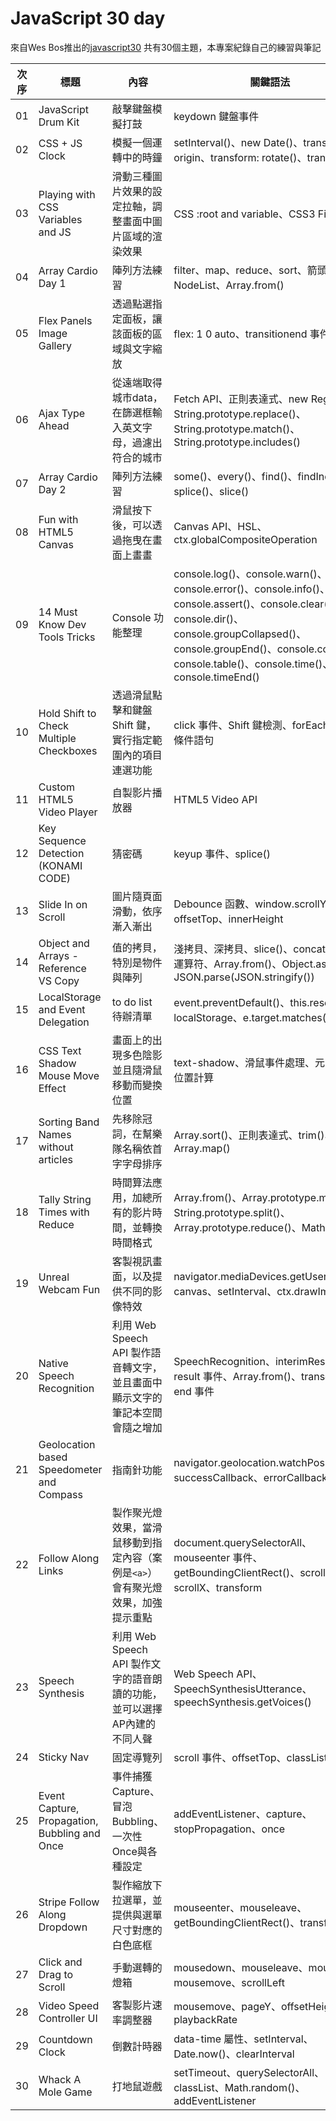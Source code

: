 # JavaScript 30 day 

來自Wes Bos推出的[javascript30](https://javascript30.com/)
共有30個主題，本專案紀錄自己的練習與筆記

| 次序 | 標題 | 內容 | 關鍵語法 |
|---|---|---|---|
| 01 | JavaScript Drum Kit | 敲擊鍵盤模擬打鼓 | keydown 鍵盤事件 |
| 02 | CSS + JS Clock | 模擬一個運轉中的時鐘 | setInterval()、new Date()、transform-origin、transform: rotate()、transition |
| 03 | Playing with CSS Variables and JS | 滑動三種圖片效果的設定拉軸，調整畫面中圖片區域的渲染效果 | CSS :root and variable、CSS3 Filter |
| 04 | Array Cardio Day 1 | 陣列方法練習 | filter、map、reduce、sort、箭頭函式、NodeList、Array.from() |
| 05 | Flex Panels Image Gallery | 透過點選指定面板，讓該面板的區域與文字縮放 | flex: 1 0 auto、transitionend 事件 |
| 06 | Ajax Type Ahead | 從遠端取得城市data，在篩選框輸入英文字母，過濾出符合的城市 | Fetch API、正則表達式、new RegExp、String.prototype.replace()、String.prototype.match()、String.prototype.includes() |
| 07 | Array Cardio Day 2 | 陣列方法練習 | some()、every()、find()、findIndex()、splice()、slice() |
| 08 | Fun with HTML5 Canvas | 滑鼠按下後，可以透過拖曳在畫面上畫畫 | Canvas API、HSL、ctx.globalCompositeOperation |
| 09 | 14 Must Know Dev Tools Tricks | Console 功能整理 | console.log()、console.warn()、console.error()、console.info()、console.assert()、console.clear()、console.dir()、console.groupCollapsed()、console.groupEnd()、console.count()、console.table()、console.time()、console.timeEnd() |
| 10 | Hold Shift to Check Multiple Checkboxes | 透過滑鼠點擊和鍵盤Shift 鍵，實行指定範圍內的項目連選功能 | click 事件、Shift 鍵檢測、forEach 迴圈、條件語句 |
| 11 | Custom HTML5 Video Player | 自製影片播放器 | HTML5 Video API |
| 12 | Key Sequence Detection (KONAMI CODE) | 猜密碼 | keyup 事件、splice() |
| 13 | Slide In on Scroll | 圖片隨頁面滑動，依序漸入漸出 | Debounce 函數、window.scrollY、offsetTop、innerHeight |
| 14 | Object and Arrays - Reference VS Copy | 值的拷貝，特別是物件與陣列 | 淺拷貝、深拷貝、slice()、concat()、展開運算符、Array.from()、Object.assign()、JSON.parse(JSON.stringify()) |
| 15 | LocalStorage and Event Delegation | to do list 待辦清單 | event.preventDefault()、this.reset()、localStorage、e.target.matches() |
| 16 | CSS Text Shadow Mouse Move Effect | 畫面上的出現多色陰影並且隨滑鼠移動而變換位置 | text-shadow、滑鼠事件處理、元素尺寸和位置計算 |
| 17 | Sorting Band Names without articles | 先移除冠詞，在幫樂隊名稱依首字字母排序 | Array.sort()、正則表達式、trim()、Array.map() |
| 18 | Tally String Times with Reduce | 時間算法應用，加總所有的影片時間，並轉換時間格式 | Array.from()、Array.prototype.map()、String.prototype.split()、Array.prototype.reduce()、Math.floor() |
| 19 | Unreal Webcam Fun | 客製視訊畫面，以及提供不同的影像特效 | navigator.mediaDevices.getUserMedia、canvas、setInterval、ctx.drawImage() |
| 20 | Native Speech Recognition | 利用 Web Speech API 製作語音轉文字，並且畫面中顯示文字的筆記本空間會隨之增加 | SpeechRecognition、interimResults、result 事件、Array.from()、transcript、end 事件 |
| 21 | Geolocation based Speedometer and Compass | 指南針功能 | navigator.geolocation.watchPosition、successCallback、errorCallback |
| 22 | Follow Along Links | 製作聚光燈效果，當滑鼠移動到指定內容（案例是`<a>`）會有聚光燈效果，加強提示重點 | document.querySelectorAll、mouseenter 事件、getBoundingClientRect()、scrollY、scrollX、transform |
| 23 | Speech Synthesis | 利用 Web Speech API 製作文字的語音朗讀的功能，並可以選擇AP內建的不同人聲 | Web Speech API、SpeechSynthesisUtterance、speechSynthesis.getVoices() |
| 24 | Sticky Nav | 固定導覽列 | scroll 事件、offsetTop、classList |
| 25 | Event Capture, Propagation, Bubbling and Once | 事件捕獲Capture、冒泡Bubbling、一次性Once與各種設定 | addEventListener、capture、stopPropagation、once |
| 26 | Stripe Follow Along Dropdown | 製作縮放下拉選單，並提供與選單尺寸對應的白色底框 | mouseenter、mouseleave、getBoundingClientRect()、transform |
| 27 | Click and Drag to Scroll | 手動選轉的燈箱 | mousedown、mouseleave、mouseup、mousemove、scrollLeft |
| 28 | Video Speed Controller UI | 客製影片速率調整器 | mousemove、pageY、offsetHeight、playbackRate |
| 29 | Countdown Clock | 倒數計時器 | data-time 屬性、setInterval、Date.now()、clearInterval |
| 30 | Whack A Mole Game | 打地鼠遊戲 | setTimeout、querySelectorAll、classList、Math.random()、addEventListener |

